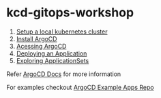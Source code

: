 # kcd-gitops-workshop

1. [Setup a local kubernetes cluster](docs/local_cluster_setup.md)
2. [Install ArgoCD](docs/argocd-installation.md)
3. [Acessing ArgoCD](docs/accessing-argocd.md)
4. [Deploying an Application](docs/deploying-an-application.md)
5. [Exploring ApplicationSets](docs/exploring-application-set.md)


Refer [ArgoCD Docs](https://argo-cd.readthedocs.io/en/stable/) for more information

For examples checkout [ArgoCD Example Apps Repo](https://github.com/argoproj/argocd-example-apps.git)
